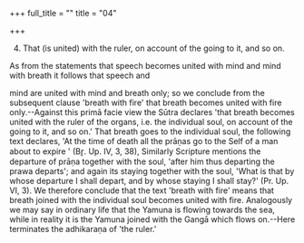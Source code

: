+++
full_title = ""
title = "04"

+++


4. That (is united) with the ruler, on account of the going to it, and so on.

As from the statements that speech becomes united with mind and mind with breath it follows that speech and

mind are united with mind and breath only; so we conclude from the subsequent clause 'breath with fire' that breath becomes united with fire only.--Against this primā facie view the Sūtra declares 'that breath becomes united with the ruler of the organs, i.e. the individual soul, on account of the going to it, and so on.' That breath goes to the individual soul, the following text declares, 'At the time of death all the prāṇas go to the Self of a man about to expire ' (Br̥. Up. IV, 3, 38), Similarly Scripture mentions the departure of prāṇa together with the soul, 'after him thus departing the prawa departs'; and again its staying together with the soul, 'What is that by whose departure I shall depart, and by whose staying I shall stay?' (Pr. Up. VI, 3). We therefore conclude that the text 'breath with fire' means that breath joined with the individual soul becomes united with fire. Analogously we may say in ordinary life that the Yamuna is flowing towards the sea, while in reality it is the Yamuna joined with the Gangā which flows on.--Here terminates the adhikaraṇa of 'the ruler.'

